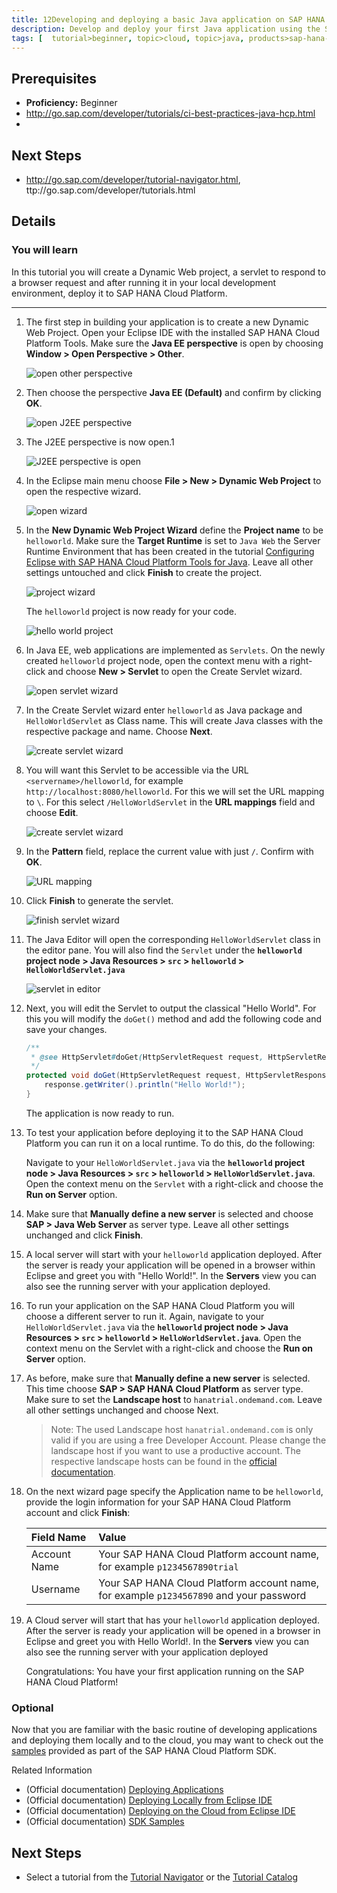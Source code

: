 ```yaml
---
title: 12Developing and deploying a basic Java application on SAP HANA Cloud Platform
description: Develop and deploy your first Java application using the SAP HANA Cloud Platform Tools for Java
tags: [  tutorial>beginner, topic>cloud, topic>java, products>sap-hana-cloud-platform ]
---
```


## Prerequisites  
 - **Proficiency:** Beginner
 - http://go.sap.com/developer/tutorials/ci-best-practices-java-hcp.html
 - 
## Next Steps
 - http://go.sap.com/developer/tutorial-navigator.html, ttp://go.sap.com/developer/tutorials.html

## Details
### You will learn  
In this tutorial you will create a Dynamic Web project, a servlet to respond to a browser request and after running it in your local development environment, deploy it to SAP HANA Cloud Platform.



---


1. The first step in building your application is to create a new Dynamic Web Project. Open your Eclipse IDE with the installed SAP HANA Cloud Platform Tools. Make sure the **Java EE perspective** is open by choosing **Window > Open Perspective > Other**.

    ![open other perspective](http://www.freedigitalphotos.net/images/img/homepage/87357.jpg)

2. Then choose the perspective **Java EE (Default)** and confirm by clicking **OK**.

    ![open J2EE perspective](http://kingofwallpapers.com/images/images-169.jpg)

3. The J2EE perspective is now open.1

    ![J2EE perspective is open](http://eskipaper.com/images/images-4.jpg)

4. In the Eclipse main menu choose **File > New > Dynamic Web Project** to open the respective wizard.

    ![open wizard](https://1.bp.blogspot.com/-3CMTnxVnudM/VqprPp_mVEI/AAAAAAAACrk/DUuxnoCbuaw/s640/full-hd-happy-valentines-day-hd-wallpapers.jpg)
    
5. In the **New Dynamic Web Project Wizard** define the **Project name** to be `helloworld`. Make sure the **Target Runtime** is set to `Java Web` the Server Runtime Environment that has been created in the tutorial [Configuring Eclipse with SAP HANA Cloud Platform Tools for Java](http://go.sap.com/developer/tutorials/hcp-java-eclipse-setup.html). Leave all other settings untouched and click **Finish** to create the project.

    ![project wizard](https://encrypted-tbn0.gstatic.com/images?q=tbn:ANd9GcRaKH4dU_U6Pe6WX5G8B9DZkkpzGHUxUJeGmOHbwKh6KrFsZsm6)

    The `helloworld` project is now ready for your code.
    
    ![hello world project](http://www.freedigitalphotos.net/images/img/homepage/weddings-top-252681.jpg)

6. In Java EE, web applications are implemented as `Servlets`. On the newly created `helloworld` project node, open the context menu with a right-click and choose **New > Servlet** to open the Create Servlet wizard.

    ![open servlet wizard](http://feelgrafix.com/data/images/images-9.jpg) 


7. In the Create Servlet wizard enter `helloworld` as Java package and `HelloWorldServlet` as Class name. This will create Java classes with the respective package and name. Choose **Next**.

    ![create servlet wizard](https://encrypted-tbn2.gstatic.com/images?q=tbn:ANd9GcQ_EIm_yjhUn-kXIavZC7oS1zvbRa1hcvIIxRQnthPKUsHXut7K) 

8. You will want this Servlet to be accessible via the URL `<servername>/helloworld`, for example `http://localhost:8080/helloworld`. For this we will set the URL mapping to `\`. For this select `/HelloWorldServlet` in the **URL mappings** field and choose **Edit**.

    ![create servlet wizard](https://encrypted-tbn3.gstatic.com/images?q=tbn:ANd9GcQdC9d6Z2Al0vMxQRqFc0230CUo-C-1BhIC3I5R9XTFw7MQLdeP)

9. In the **Pattern** field, replace the current value with just `/`. Confirm with **OK**.

    ![URL mapping](http://www.irishtimes.com/polopoly_fs/1.2624105.1461604711!/image/image.jpg_gen/derivatives/landscape_685/image.jpg)
 
10. Click **Finish** to generate the servlet.

    ![finish servlet wizard](http://thewallpaper.co/wp-content/uploads/2016/03/sky-clouds-cloudy-blue-hd-city-wallpapers-amazing-city-view-cool-city-images-widescreen-images-city-images-for-windows-desktop-images-large-places-background-1600x1024.jpg)

11. The Java Editor will open the corresponding `HelloWorldServlet` class in the editor pane. You will also find the `Servlet` under the **`helloworld` project node > Java Resources > `src` > `helloworld` > `HelloWorldServlet.java`**

    ![servlet in editor](https://encrypted-tbn2.gstatic.com/images?q=tbn:ANd9GcSUgJ7kFI5bGbyXLWXqyBavQmmwatvoZ1yEZGfj6sB9aEw-JE6sxA)
    
12. Next, you will edit the Servlet to output the classical "Hello World". For this you will modify the `doGet()` method and add the following code and save your changes.


    ```java
    /**
     * @see HttpServlet#doGet(HttpServletRequest request, HttpServletResponse response)
     */
    protected void doGet(HttpServletRequest request, HttpServletResponse response) throws ServletException, IOException {
        response.getWriter().println("Hello World!");
    }
    ```



    The application is now ready to run.

13. To test your application before deploying it to the SAP HANA Cloud Platform you can run it on a local runtime. To do this, do the following:

    Navigate to your `HelloWorldServlet.java` via the **`helloworld` project node > Java Resources > `src` > `helloworld` > `HelloWorldServlet.java`**. Open the context menu on the `Servlet` with a right-click and choose the **Run on Server** option.



14. Make sure that **Manually define a new server** is selected and choose **SAP > Java Web Server** as server type. Leave all other settings unchanged and click **Finish**.


15. A local server will start with your `helloworld` application deployed. After the server is ready your application will be opened in a browser within Eclipse and greet you with "Hello World!". In the **Servers** view you can also see the running server with your application deployed.


16. To run your application on the SAP HANA Cloud Platform you will choose a different server to run it. Again, navigate to your `HelloWorldServlet.java` via the **`helloworld` project node > Java Resources > `src` > `helloworld` > `HelloWorldServlet.java`**. Open the context menu on the Servlet with a right-click and choose the **Run on Server** option.


17. As before, make sure that **Manually define a new server** is selected. This time choose **SAP > SAP HANA Cloud Platform** as server type. Make sure to set the **Landscape host** to `hanatrial.ondemand.com`. Leave all other settings unchanged and choose Next.


    > Note: The used Landscape host `hanatrial.ondemand.com` is only valid if you are using a free Developer Account. Please change the landscape host if you want to use a productive account. The respective landscape hosts can be found in the [official documentation](https://help.hana.ondemand.com/help/frameset.htm?e4986153bb571014a2ddc2fdd682ee90.html).
    
    
18. On the next wizard page specify the Application name to be `helloworld`, provide the login information for your SAP HANA Cloud Platform account and click **Finish**:

    Field Name     | Value
    :------------- | :-------------
    Account Name   | Your SAP HANA Cloud Platform account name, for example `p1234567890trial`
    Username       | Your SAP HANA Cloud Platform account name, for example `p1234567890` and your password 


19. A Cloud server will start that has your `helloworld` application deployed. After the server is ready your application will be opened in a browser in Eclipse and greet you with Hello World!. In the **Servers** view you can also see the running server with your application deployed


    Congratulations: You have your first application running on the SAP HANA Cloud Platform!


### Optional
Now that you are familiar with the basic routine of developing applications and deploying them locally and to the cloud, you may want to check out the [samples](https://help.hana.ondemand.com/help/frameset.htm?937ce0d172bb101490cf767db0e91070.html) provided as part of the SAP HANA Cloud Platform SDK.

Related Information

 - (Official documentation) [Deploying Applications](https://help.hana.ondemand.com/help/frameset.htm?e5dfbc6cbb5710149279f67fb43d4e5d.html)
 - (Official documentation) [Deploying Locally from Eclipse IDE](https://help.hana.ondemand.com/help/frameset.htm?0f16c9db4a9c407abb1b4987c0afe714.html)
 - (Official documentation) [Deploying on the Cloud from Eclipse IDE](https://help.hana.ondemand.com/help/frameset.htm?60ab35d9edde43a1b38cf48174a3dca2.html)
 - (Official documentation) [SDK Samples](https://help.hana.ondemand.com/help/frameset.htm?937ce0d172bb101490cf767db0e91070.html)


## Next Steps
 - Select a tutorial from the [Tutorial Navigator](http://go.sap.com/developer/tutorial-navigator.html) or the [Tutorial Catalog](http://go.sap.com/developer/tutorials.html)
